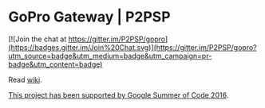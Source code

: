 
# GoPro Gateway | P2PSP

[![Join the chat at https://gitter.im/P2PSP/gopro](https://badges.gitter.im/Join%20Chat.svg)](https://gitter.im/P2PSP/gopro?utm_source=badge&utm_medium=badge&utm_campaign=pr-badge&utm_content=badge)

Read [wiki](https://github.com/sravan953/gopro/wiki).

[This project has been supported by Google Summer of Code 2016](https://summerofcode.withgoogle.com/archive/2016/projects/5614166500966400/).
